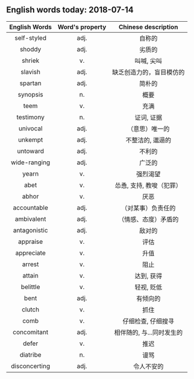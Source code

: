 ## English words today: 2018-07-14

| English Words | Word's property | Chinese description |
| :-----------: | :-------------: | :-----------------: |
| self-styled | adj. | 自称的 |
| shoddy | adj. | 劣质的 |
| shriek | v. | 叫喊, 尖叫 |
| slavish | adj. | 缺乏创造力的，盲目模仿的 |
| spartan | adj. | 简朴的 |
| synopsis | n. | 概要 |
| teem | v. | 充满 |
| testimony | n. | 证词, 证据 |
| univocal | adj. | （意思）唯一的 |
| unkempt | adj. | 不整洁的, 邋遢的 |
| untoward | adj. | 不利的 |
| wide-ranging | adj. | 广泛的 |
| yearn | v. | 强烈渴望 |
| abet | v. | 怂恿, 支持, 教唆（犯罪） |
| abhor | v. | 厌恶 |
| accountable | adj. | （对某事）负责任的 |
| ambivalent | adj. | （情感、态度）矛盾的 |
| antagonistic | adj. | 敌对的 |
| appraise | v. | 评估 |
| appreciate | v. | 升值 |
| arrest | v. | 阻止 |
| attain | v. | 达到, 获得 |
| belittle | v. | 轻视, 贬低 |
| bent | adj. | 有倾向的 |
| clutch | v. | 抓住 |
| comb | v. | 仔细检查, 仔细搜寻 |
| concomitant | adj. | 相伴随的, 与...同时发生的 |
| defer | v. | 推迟 |
| diatribe | n. | 谩骂 |
| disconcerting | adj. | 令人不安的 |
